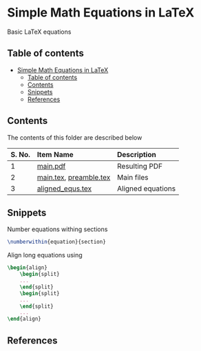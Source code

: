# Simple Math Equations in LaTeX

Basic LaTeX equations

## Table of contents

- [Simple Math Equations in LaTeX](#simple-math-equations-in-latex)
    - [Table of contents](#table-of-contents)
    - [Contents](#contents)
    - [Snippets](#snippets)
    - [References](#references)

## Contents

The contents of this folder are described below

| S. No. | Item Name | Description |
| :--- | :---- | :------ |
| 1 | [main.pdf](./main.pdf) | Resulting PDF |
| 2 | [main.tex](./main.tex), [preamble.tex](./preamble.tex) | Main files |
| 3 | [aligned_equs.tex](./aligned_equs.tex) | Aligned equations |

## Snippets

Number equations withing sections

```tex
\numberwithin{equation}{section}
```

Align long equations using

```tex
\begin{align}
    \begin{split}
    ...
    \end{split}
    \begin{split}
    ...
    \end{split}
    ...
\end{align}
```

## References
